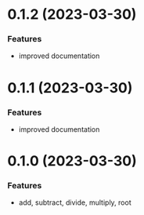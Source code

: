 # 0.1.2 (2023-03-30)

### Features

- improved documentation

# 0.1.1 (2023-03-30)

### Features

- improved documentation

# 0.1.0 (2023-03-30)

### Features

- add, subtract, divide, multiply, root

